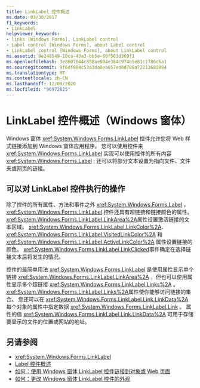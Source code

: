 ```yaml
---
title: LinkLabel 控件概述
ms.date: 03/30/2017
f1_keywords:
- LinkLabel
helpviewer_keywords:
- links [Windows Forms], LinkLabel control
- Label control [Windows Forms], about Label control
- LinkLabel control [Windows Forms], about LinkLabel control
ms.assetid: 9e248549-10ca-43a3-bb5e-60f583d369f1
ms.openlocfilehash: 3e8607644c858ae804e384c974b5e81c1786c6a1
ms.sourcegitcommit: 9f6df084c53a3da0ea657ed0d708a72213683084
ms.translationtype: MT
ms.contentlocale: zh-CN
ms.lasthandoff: 12/09/2020
ms.locfileid: "96972625"
---
```

# <a name="linklabel-control-overview-windows-forms"></a>LinkLabel 控件概述（Windows 窗体）
Windows 窗体 <xref:System.Windows.Forms.LinkLabel> 控件允许您将 Web 样式链接添加到 Windows 窗体应用程序。 您可以使用控件来 <xref:System.Windows.Forms.LinkLabel> 实现可以使用控件的所有内容 <xref:System.Windows.Forms.Label> ; 还可以将部分文本设置为指向文件、文件夹或网页的链接。  
  
## <a name="what-you-can-do-with-the-linklabel-control"></a>可以对 LinkLabel 控件执行的操作  
 除了控件的所有属性、方法和事件之外 <xref:System.Windows.Forms.Label> ， <xref:System.Windows.Forms.LinkLabel> 控件还具有超链接和链接颜色的属性。 <xref:System.Windows.Forms.LinkLabel.LinkArea%2A>属性设置激活链接的文本区域。 <xref:System.Windows.Forms.LinkLabel.LinkColor%2A>、 <xref:System.Windows.Forms.LinkLabel.VisitedLinkColor%2A> 和 <xref:System.Windows.Forms.LinkLabel.ActiveLinkColor%2A> 属性设置链接的颜色。 <xref:System.Windows.Forms.LinkLabel.LinkClicked>事件确定在选择链接文本后将发生的情况。  
  
 控件的最简单用法 <xref:System.Windows.Forms.LinkLabel> 是使用属性显示单个链接 <xref:System.Windows.Forms.LinkLabel.LinkArea%2A> ，但也可以使用属性显示多个超链接 <xref:System.Windows.Forms.LinkLabel.Links%2A> 。 <xref:System.Windows.Forms.LinkLabel.Links%2A>属性使你能够访问链接的集合。 您还可以在 <xref:System.Windows.Forms.LinkLabel.Link.LinkData%2A> 每个对象的属性中指定数据 <xref:System.Windows.Forms.LinkLabel.Link> 。 属性的值 <xref:System.Windows.Forms.LinkLabel.Link.LinkData%2A> 可用于存储要显示的文件的位置或网站的地址。  
  
## <a name="see-also"></a>另请参阅

- <xref:System.Windows.Forms.LinkLabel>
- [Label 控件概述](label-control-overview-windows-forms.md)
- [如何：使用 Windows 窗体 LinkLabel 控件链接到对象或 Web 页面](link-to-an-object-or-web-page-with-wf-linklabel-control.md)
- [如何：更改 Windows 窗体 LinkLabel 控件的外观](how-to-change-the-appearance-of-the-windows-forms-linklabel-control.md)
